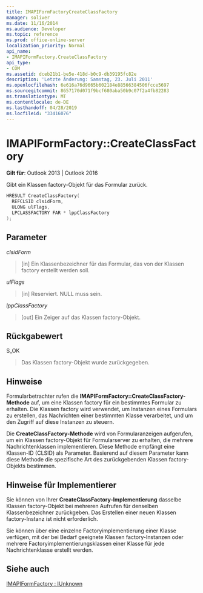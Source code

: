 ```yaml
---
title: IMAPIFormFactoryCreateClassFactory
manager: soliver
ms.date: 11/16/2014
ms.audience: Developer
ms.topic: reference
ms.prod: office-online-server
localization_priority: Normal
api_name:
- IMAPIFormFactory.CreateClassFactory
api_type:
- COM
ms.assetid: dceb21b1-be5e-418d-b0c9-db39195fc82e
description: 'Letzte Änderung: Samstag, 23. Juli 2011'
ms.openlocfilehash: 6e616a76d9665b602184e88566384506fcce5697
ms.sourcegitcommit: 8657170d071f9bcf680aba50b9c07f2a4fb82283
ms.translationtype: MT
ms.contentlocale: de-DE
ms.lasthandoff: 04/28/2019
ms.locfileid: "33416076"
---
```

# <a name="imapiformfactorycreateclassfactory"></a>IMAPIFormFactory::CreateClassFactory

  
  
**Gilt für**: Outlook 2013 | Outlook 2016 
  
Gibt ein Klassen factory-Objekt für das Formular zurück.
  
```cpp
HRESULT CreateClassFactory(
  REFCLSID clsidForm,
  ULONG ulFlags,
  LPCLASSFACTORY FAR * lppClassFactory
);
```

## <a name="parameters"></a>Parameter

 _clsidForm_
  
> [in] Ein Klassenbezeichner für das Formular, das von der Klassen factory erstellt werden soll.
    
 _ulFlags_
  
> [in] Reserviert. NULL muss sein.
    
 _lppClassFactory_
  
> [out] Ein Zeiger auf das Klassen factory-Objekt.
    
## <a name="return-value"></a>Rückgabewert

S_OK 
  
> Das Klassen factory-Objekt wurde zurückgegeben.
    
## <a name="remarks"></a>Hinweise

Formularbetrachter rufen die **IMAPIFormFactory::CreateClassFactory-Methode** auf, um eine Klassen factory für ein bestimmtes Formular zu erhalten. Die Klassen factory wird verwendet, um Instanzen eines Formulars zu erstellen, das Nachrichten einer bestimmten Klasse verarbeitet, und um den Zugriff auf diese Instanzen zu steuern. 
  
Die **CreateClassFactory-Methode** wird von Formularanzeigen aufgerufen, um ein Klassen factory-Objekt für Formularserver zu erhalten, die mehrere Nachrichtenklassen implementieren. Diese Methode empfängt eine Klassen-ID (CLSID) als Parameter. Basierend auf diesem Parameter kann diese Methode die spezifische Art des zurückgebenden Klassen factory-Objekts bestimmen. 
  
## <a name="notes-to-implementers"></a>Hinweise für Implementierer

Sie können von Ihrer **CreateClassFactory-Implementierung** dasselbe Klassen factory-Objekt bei mehreren Aufrufen für denselben Klassenbezeichner zurückgeben. Das Erstellen einer neuen Klassen factory-Instanz ist nicht erforderlich. 
  
Sie können über eine einzelne Factoryimplementierung einer Klasse verfügen, mit der bei Bedarf geeignete Klassen factory-Instanzen oder mehrere Factoryimplementierungsklassen einer Klasse für jede Nachrichtenklasse erstellt werden.
  
## <a name="see-also"></a>Siehe auch



[IMAPIFormFactory : IUnknown](imapiformfactoryiunknown.md)

